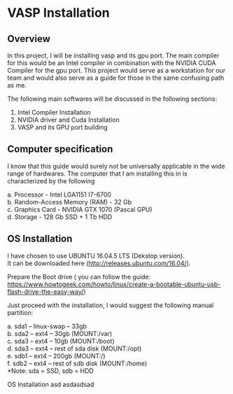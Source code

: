 # VASP Installation

## Overview

In this project, I will be installing vasp and its gpu port. The main compiler for this would be an Intel compiler in combination with the NVIDIA CUDA Compiler for the gpu port. This project would serve as a workstation for our team and would also serve as a guide for those in the same confusing path as me. 

The following main softwares will be discussed in the following sections:

1. Intel Compiler Installation
2. NVIDIA driver and Cuda Installation
3. VASP and its GPU port building 

## Computer specification

I know that this guide would surely not be universally applicable in the wide range of hardwares. The computer that I am installing this in is characterized by the following

a. Processor - Intel LGA1151 I7-6700 \
b. Random-Access Memory (RAM) - 32 Gb \
c. Graphics Card - NVIDIA GTX 1070 (Pascal GPU) \
d. Storage - 128 Gb SSD + 1 Tb HDD

## OS Installation

I have chosen to use UBUNTU 16.04.5 LTS (Dekstop version). \
It can be downloaded here (http://releases.ubuntu.com/16.04/). 

Prepare the Boot drive ( you can follow the guide: https://www.howtogeek.com/howto/linux/create-a-bootable-ubuntu-usb-flash-drive-the-easy-way/)

Just proceed with the installation, I would suggest the following manual partition:

a.  sda1 – linux-swap – 33gb \
b. sda2 – ext4 – 30gb (MOUNT:/var) \
c.  sda3 – ext4 – 10gb (MOUNT:/boot) \
d. sda3 – ext4 – rest of sda disk (MOUNT:/opt) \
e.  sdb1 – ext4 – 200gb (MOUNT:/) \
f. sdb2 – ext4 – rest of sdb disk (MOUNT:/home) \
*Note: sda = SSD, sdb = HDD






OS Installation 
asd
asdasdsad
